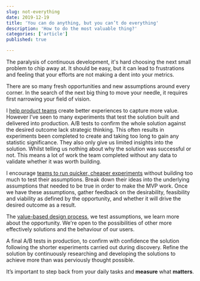 ```yaml
---
slug: not-everything
date: 2019-12-19
title: 'You can do anything, but you can’t do everything'
description: 'How to do the most valuable thing?'
categories: ['article']
published: true

---
```


The paralysis of continuous development, it's hard choosing the next small problem to chip away at. It should be easy, but it can lead to frustrations and feeling that your efforts are not making a dent into your metrics. 

There are so many fresh opportunities and new assumptions around every corner. In the search of the next big thing to move your needle, it requires first narrowing your field of vision. 

I [help product teams](https://rsimms.com/) create better experiences to capture more value. However I’ve seen to many experiments that test the solution built and delivered into production. A/B tests to confirm the whole solution against the desired outcome lack strategic thinking. This often results in experiments been completed to create and taking too long to gain any statistic significance. They also only give us limited insights into the solution. Whilst telling us nothing about why the solution was successful or not. This means a lot of work the team completed without any data to validate whether it was worth building.

I encourage [teams to run quicker, cheaper experiments](/horses-for-courses) without building too much to test their assumptions. Break down their ideas into the underlying assumptions that needed to be true in order to make the MVP work. Once we have these assumptions, gather feedback on the desirability, feasibility and viability as defined by the opportunity, and whether it will drive the desired outcome as a result. 

The [value-based design process](/reuleaux-triangle), we test assumptions, we learn more about the opportunity. We're open to the possibilities of other more effectively solutions and the behaviour of our users.

A final A/B tests in production, to confirm with confidence the solution following the shorter experiments carried out during discovery. Refine the solution by continuously researching and developing the solutions to achieve more than was perviously thought possible. 

It’s important to step back from your daily tasks and **measure** what **matters**.